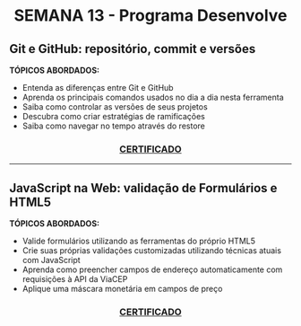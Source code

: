 # <p align="center">SEMANA 13 - Programa Desenvolve

## Git e GitHub: repositório, commit e versões

**TÓPICOS ABORDADOS:**
* Entenda as diferenças entre Git e GitHub
* Aprenda os principais comandos usados no dia a dia nesta ferramenta
* Saiba como controlar as versões de seus projetos
* Descubra como criar estratégias de ramificações
* Saiba como navegar no tempo através do restore

### <p align="center"> [CERTIFICADO](https://cursos.alura.com.br/certificate/84e583ec-a866-4625-a5ca-0f954dc096aa)

---

## JavaScript na Web: validação de Formulários e HTML5

**TÓPICOS ABORDADOS:**
* Valide formulários utilizando as ferramentas do próprio HTML5
* Crie suas próprias validações customizadas utilizando técnicas atuais com JavaScript
* Aprenda como preencher campos de endereço automaticamente com requisições à API da ViaCEP
* Aplique uma máscara monetária em campos de preço

### <p align="center"> [CERTIFICADO](https://cursos.alura.com.br/certificate/efeb536f-d8f7-4ee8-a9d9-e9867e0fcd83)
